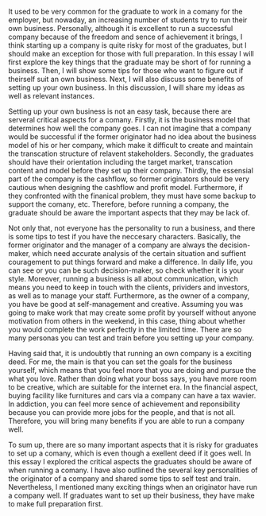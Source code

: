 It used to be very common for the graduate to work in a comany for the employer, but nowaday, an increasing number of students try to run their own business. Personally, although it is excellent to run a successful company because of the freedom and sence of achievement it brings, I think starting up a company is quite risky for most of the graduates, but I should make an exception for those with full preparation. In this essay I will first explore the key things that the graduate may be short of for running a business. Then, I will show some tips for those who want to figure out if theirself suit an own business. Next, I will also discuss some benefits of setting up your own business. In this discussion, I will share my ideas as well as relevant instances.

Setting up your own business is not an easy task, because there are serveral critical aspects for a comany. Firstly, it is the business model that determines how well the company goes. I can not imagine that a company would be successful if the former originator had no idea about the business model of his or her company, which make it difficult to create and maintain the transcation structure of relavent stakeholders. Secondly, the graduates should have their orientation including the target market, transcation content and model before they set up their company. Thirdly, the essensial part of the company is the cashflow, so former originators should be very cautious when designing the cashflow and profit model. Furthermore, if they confronted with the finanical problem, they must have some backup to support the comany, etc. Therefore, before running a company, the graduate should be aware the important aspects that they may be lack of.

Not only that, not everyone has the personality to run a business, and there is some tips to test if you have the neccesary characters. Basically, the former originator and the manager of a company are always the decision-maker, which need accurate analysis of the certain situation and suffient couragement to put things forward and make a difference. In daily life, you can see or you can be such decision-maker, so check whether it is your style. Moreover, running a business is all about communication, which means you need to keep in touch with the clients, prividers and investors, as well as to manage your staff. Furthermore, as the owner of a company, you have be good at self-management and creative. Assuming you was going to make work that may create some profit by yourself without anyone motivation from others in the weekend, in this case, thing about whether you would complete the work perfectly in the limited time. There are so many personas you can test and train before you setting up your company.

Having said that, it is undoubtly that running an own company is a exciting deed. For me, the main is that you can set the goals for the business yourself, which means that you feel more that you are doing and pursue the what you love. Rather than doing what your boss says, you have more room to be creative, which are suitable for the internet era. In the financial aspect, buying facility like furnitures and cars via a company can have a tax wavier. In addiction, you can feel more sence of achievement and reponsibility because you can provide more jobs for the people, and that is not all. Therefore, you will bring many benefits if you are able to run a company well.

To sum up, there are so many important aspects that it is risky for graduates to set up a comany, which is even though a exellent deed if it goes well. In this essay I explored the critical aspects the graduates should be aware of when running a comany. I have also outlined the several key personalities of the originator of a company and shared some tips to self test and train. Nevertheless, I mentioned many exciting things when an originator have run a company well. If graduates want to set up their business, they have make to make full preparation first.
